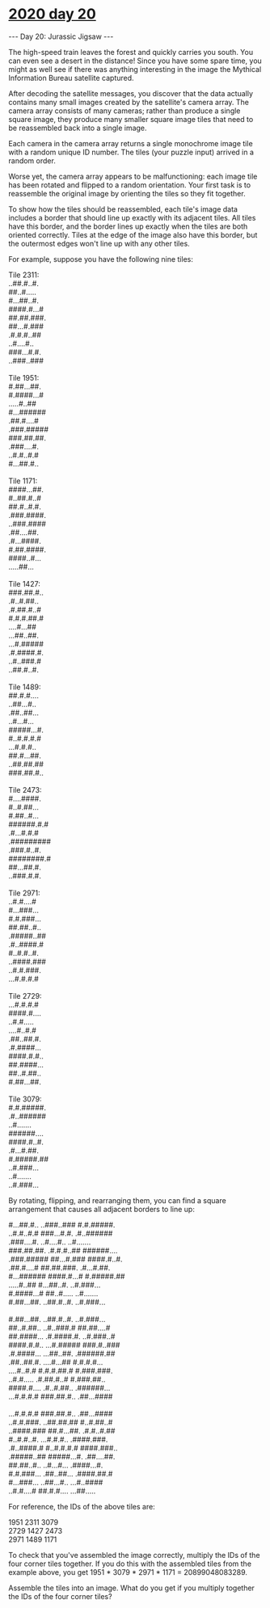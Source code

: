 # [2020 day 20](https://adventofcode.com/2020/day/20)

--- Day 20: Jurassic Jigsaw ---

The high-speed train leaves the forest and quickly carries you south. You can even see a desert in the distance! Since you have some spare time, you might as well see if there was anything interesting in the image the Mythical Information Bureau satellite captured.



After decoding the satellite messages, you discover that the data actually contains many small images created by the satellite's camera array. The camera array consists of many cameras; rather than produce a single square image, they produce many smaller square image tiles that need to be reassembled back into a single image.



Each camera in the camera array returns a single monochrome image tile with a random unique ID number.  The tiles (your puzzle input) arrived in a random order.



Worse yet, the camera array appears to be malfunctioning: each image tile has been rotated and flipped to a random orientation. Your first task is to reassemble the original image by orienting the tiles so they fit together.



To show how the tiles should be reassembled, each tile's image data includes a border that should line up exactly with its adjacent tiles. All tiles have this border, and the border lines up exactly when the tiles are both oriented correctly. Tiles at the edge of the image also have this border, but the outermost edges won't line up with any other tiles.



For example, suppose you have the following nine tiles:



Tile 2311:\
..##.#..#.\
##..#.....\
#...##..#.\
####.#...#\
##.##.###.\
##...#.###\
.#.#.#..##\
..#....#..\
###...#.#.\
..###..###\
\
Tile 1951:\
#.##...##.\
#.####...#\
.....#..##\
#...######\
.##.#....#\
.###.#####\
###.##.##.\
.###....#.\
..#.#..#.#\
#...##.#..\
\
Tile 1171:\
####...##.\
#..##.#..#\
##.#..#.#.\
.###.####.\
..###.####\
.##....##.\
.#...####.\
#.##.####.\
####..#...\
.....##...\
\
Tile 1427:\
###.##.#..\
.#..#.##..\
.#.##.#..#\
#.#.#.##.#\
....#...##\
...##..##.\
...#.#####\
.#.####.#.\
..#..###.#\
..##.#..#.\
\
Tile 1489:\
##.#.#....\
..##...#..\
.##..##...\
..#...#...\
#####...#.\
#..#.#.#.#\
...#.#.#..\
##.#...##.\
..##.##.##\
###.##.#..\
\
Tile 2473:\
#....####.\
#..#.##...\
#.##..#...\
######.#.#\
.#...#.#.#\
.#########\
.###.#..#.\
########.#\
##...##.#.\
..###.#.#.\
\
Tile 2971:\
..#.#....#\
#...###...\
#.#.###...\
##.##..#..\
.#####..##\
.#..####.#\
#..#.#..#.\
..####.###\
..#.#.###.\
...#.#.#.#\
\
Tile 2729:\
...#.#.#.#\
####.#....\
..#.#.....\
....#..#.#\
.##..##.#.\
.#.####...\
####.#.#..\
##.####...\
##..#.##..\
#.##...##.\
\
Tile 3079:\
#.#.#####.\
.#..######\
..#.......\
######....\
####.#..#.\
.#...#.##.\
#.#####.##\
..#.###...\
..#.......\
..#.###...



By rotating, flipping, and rearranging them, you can find a square arrangement that causes all adjacent borders to line up:



#...##.#.. ..###..### #.#.#####.\
..#.#..#.# ###...#.#. .#..######\
.###....#. ..#....#.. ..#.......\
###.##.##. .#.#.#..## ######....\
.###.##### ##...#.### ####.#..#.\
.##.#....# ##.##.###. .#...#.##.\
#...###### ####.#...# #.#####.##\
.....#..## #...##..#. ..#.###...\
#.####...# ##..#..... ..#.......\
#.##...##. ..##.#..#. ..#.###...\
\
#.##...##. ..##.#..#. ..#.###...\
##..#.##.. ..#..###.# ##.##....#\
##.####... .#.####.#. ..#.###..#\
####.#.#.. ...#.##### ###.#..###\
.#.####... ...##..##. .######.##\
.##..##.#. ....#...## #.#.#.#...\
....#..#.# #.#.#.##.# #.###.###.\
..#.#..... .#.##.#..# #.###.##..\
####.#.... .#..#.##.. .######...\
...#.#.#.# ###.##.#.. .##...####\
\
...#.#.#.# ###.##.#.. .##...####\
..#.#.###. ..##.##.## #..#.##..#\
..####.### ##.#...##. .#.#..#.##\
#..#.#..#. ...#.#.#.. .####.###.\
.#..####.# #..#.#.#.# ####.###..\
.#####..## #####...#. .##....##.\
##.##..#.. ..#...#... .####...#.\
#.#.###... .##..##... .####.##.#\
#...###... ..##...#.. ...#..####\
..#.#....# ##.#.#.... ...##.....



For reference, the IDs of the above tiles are:



1951    2311    3079\
2729    1427    2473\
2971    1489    1171



To check that you've assembled the image correctly, multiply the IDs of the four corner tiles together. If you do this with the assembled tiles from the example above, you get 1951 * 3079 * 2971 * 1171 = 20899048083289.



Assemble the tiles into an image. What do you get if you multiply together the IDs of the four corner tiles?



